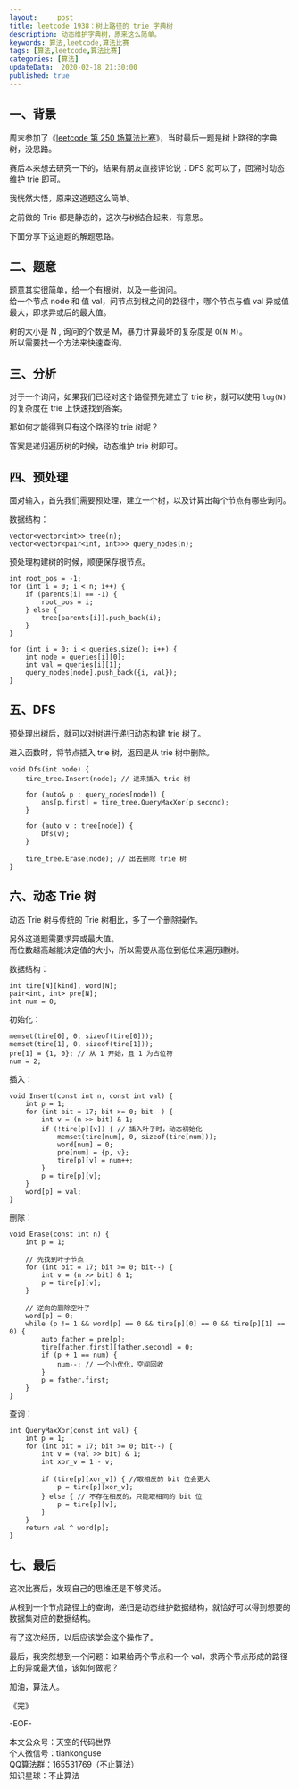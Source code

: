 ```yaml
---   
layout:     post  
title: leetcode 1938：树上路径的 trie 字典树  
description: 动态维护字典树，原来这么简单。   
keywords: 算法,leetcode,算法比赛  
tags: [算法,leetcode,算法比赛]    
categories: [算法]  
updateData:  2020-02-18 21:30:00  
published: true  
---  
```



## 一、背景  


周末参加了《[leetcode 第 250 场算法比赛](https://mp.weixin.qq.com/s/5cTqAOMvv45oQ3ambTPJ3Q)》，当时最后一题是树上路径的字典树，没思路。  


赛后本来想去研究一下的，结果有朋友直接评论说：DFS 就可以了，回溯时动态维护 trie 即可。  


我恍然大悟，原来这道题这么简单。  


之前做的 Trie 都是静态的，这次与树结合起来，有意思。  


下面分享下这道题的解题思路。  


## 二、题意 


题意其实很简单，给一个有根树，以及一些询问。  
给一个节点 node 和 值 val，问节点到根之间的路径中，哪个节点与值 val 异或值最大，即求异或后的最大值。  


树的大小是 N , 询问的个数是 M，暴力计算最坏的复杂度是 `O(N M)`。  
所以需要找一个方法来快速查询。  


## 三、分析  


对于一个询问，如果我们已经对这个路径预先建立了 trie 树，就可以使用 `log(N)` 的复杂度在 trie 上快速找到答案。  


那如何才能得到只有这个路径的 trie 树呢？  


答案是递归遍历树的时候，动态维护 trie 树即可。  


## 四、预处理


面对输入，首先我们需要预处理，建立一个树，以及计算出每个节点有哪些询问。  


数据结构：  


```
vector<vector<int>> tree(n);
vector<vector<pair<int, int>>> query_nodes(n);
```

预处理构建树的时候，顺便保存根节点。  


```
int root_pos = -1;
for (int i = 0; i < n; i++) {
    if (parents[i] == -1) {
        root_pos = i;
    } else {
        tree[parents[i]].push_back(i);
    }
}

for (int i = 0; i < queries.size(); i++) {
    int node = queries[i][0];
    int val = queries[i][1];
    query_nodes[node].push_back({i, val});
}
```

## 五、DFS


预处理出树后，就可以对树进行递归动态构建 trie 树了。  


进入函数时，将节点插入 trie 树，返回是从 trie 树中删除。  


```
void Dfs(int node) {
    tire_tree.Insert(node); // 进来插入 trie 树

    for (auto& p : query_nodes[node]) {
        ans[p.first] = tire_tree.QueryMaxXor(p.second);
    }
    
    for (auto v : tree[node]) {
        Dfs(v);
    }

    tire_tree.Erase(node); // 出去删除 trie 树
}
```

## 六、动态 Trie 树  


动态 Trie 树与传统的 Trie 树相比，多了一个删除操作。  


另外这道题需要求异或最大值。  
而位数越高越能决定值的大小，所以需要从高位到低位来遍历建树。  


数据结构：  


```
int tire[N][kind], word[N];
pair<int, int> pre[N];
int num = 0;
```

初始化：  


```
memset(tire[0], 0, sizeof(tire[0]));
memset(tire[1], 0, sizeof(tire[1]));
pre[1] = {1, 0}; // 从 1 开始，且 1 为占位符
num = 2;
```


插入：  


```
void Insert(const int n, const int val) {
    int p = 1;
    for (int bit = 17; bit >= 0; bit--) {
        int v = (n >> bit) & 1;
        if (!tire[p][v]) { // 插入叶子时，动态初始化
            memset(tire[num], 0, sizeof(tire[num]));
            word[num] = 0;
            pre[num] = {p, v};
            tire[p][v] = num++;
        }
        p = tire[p][v];
    }
    word[p] = val;
}
```


删除：  


```
void Erase(const int n) {
    int p = 1;

    // 先找到叶子节点
    for (int bit = 17; bit >= 0; bit--) {
        int v = (n >> bit) & 1;
        p = tire[p][v];
    }

    // 逆向的删除空叶子
    word[p] = 0;
    while (p != 1 && word[p] == 0 && tire[p][0] == 0 && tire[p][1] == 0) {
        auto father = pre[p];
        tire[father.first][father.second] = 0;
        if (p + 1 == num) {
            num--; // 一个小优化，空间回收
        }
        p = father.first;
    }
}
```


查询：  


```
int QueryMaxXor(const int val) {
    int p = 1;
    for (int bit = 17; bit >= 0; bit--) {
        int v = (val >> bit) & 1;
        int xor_v = 1 - v;

        if (tire[p][xor_v]) { //取相反的 bit 位会更大
            p = tire[p][xor_v];
        } else { // 不存在相反的，只能取相同的 bit 位
            p = tire[p][v];
        }
    }
    return val ^ word[p];
}
```


## 七、最后  


这次比赛后，发现自己的思维还是不够灵活。  


从根到一个节点路径上的查询，递归是动态维护数据结构，就恰好可以得到想要的数据集对应的数据结构。  


有了这次经历，以后应该学会这个操作了。  


最后，我突然想到一个问题：如果给两个节点和一个 val，求两个节点形成的路径上的异或最大值，该如何做呢？  


加油，算法人。  


《完》  


-EOF-  



本文公众号：天空的代码世界  
个人微信号：tiankonguse  
QQ算法群：165531769（不止算法）  
知识星球：不止算法  


